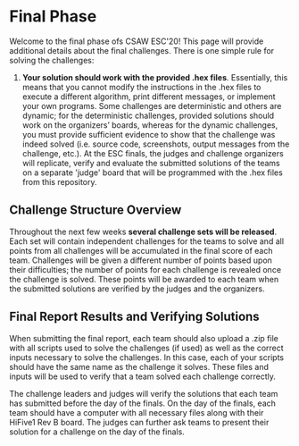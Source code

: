 # Final Phase
Welcome to the final phase ofs CSAW ESC'20! This page will provide additional details about the final challenges. There is one simple rule for solving the challenges:

1.  **Your solution should work with the provided .hex files**. Essentially, this means that you cannot modify the instructions in the .hex files to execute a different algorithm, print different messages, or implement your own programs. Some challenges are deterministic and others are dynamic; for the deterministic challenges, provided solutions should work on the organizers’ boards, whereas for the dynamic challenges, you must provide sufficient evidence to show that the challenge was indeed solved (i.e. source code, screenshots, output messages from the challenge, etc.). At the ESC finals, the judges and challenge organizers will replicate, verify and evaluate the submitted solutions of the teams on a separate 'judge' board that will be programmed with the .hex files from this repository.


## Challenge Structure Overview

Throughout the next few weeks **several challenge sets will be released**. Each set will contain independent challenges for the teams to solve and all points from all challenges will be accumulated in the final score of each team. Challenges will be given a different number of points based upon their difficulties; the number of points for each challenge is revealed once the challenge is solved. These points will be awarded to each team when the submitted solutions are verified by the judges and the organizers.

## Final Report Results and Verifying Solutions

When submitting the final report, each team should also upload a .zip file with all scripts used to solve the challenges (if used) as well as the correct inputs necessary to solve the challenges. In this case, each of your scripts should have the same name as the challenge it solves. These files and inputs will be used to verify that a team solved each challenge correctly. 

The challenge leaders and judges will verify the solutions that each team has submitted before the day of the finals. On the day of the finals, each team should have a computer with all necessary files along with their HiFive1 Rev B board. The judges can further ask teams to present their solution for a challenge on the day of the finals.